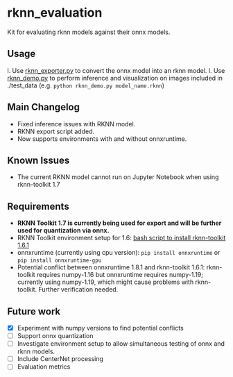 # rknn_evaluation

Kit for evaluating rknn models against their onnx models.

## Usage

l. Use [rknn_exporter.py]("./utils/rknn_exporter.py") to convert the onnx model into an rknn model.
l. Use [rknn_demo.py]("./rknn_demo.py") to perform inference and visualization on images included in ./test_data (e.g. `python rknn_demo.py model_name.rknn`)


## Main Changelog

- Fixed inference issues with RKNN model.
- RKNN export script added.
- Now supports environments with and without onnxruntime.


## Known Issues

- The current RKNN model cannot run on Jupyter Notebook when using rknn-toolkit 1.7


## Requirements

- **RKNN Toolkit 1.7 is currently being used for export and will be further used for quantization via onnx.**
- RKNN Toolkit environment setup for 1.6: [bash script to install rknn-toolkit 1.6.1]("./setup/rknn_setup.sh")
- onnxruntime (currently using cpu version): `pip install onnxruntime` or `pip install onnxruntime-gpu`
- Potential conflict between onnxruntime 1.8.1 and rknn-toolkit 1.6.1: rknn-toolkit requires numpy-1.16 but onnxruntime requires numpy-1.19; currently using numpy-1.19, which might cause problems with rknn-toolkit. Further verification  needed.

## Future work

- [X] Experiment with numpy versions to find potential conflicts
- [ ] Support onnx quantization
- [ ] Investigate environment setup to allow simultaneous testing of onnx and rknn models.
- [ ] Include CenterNet processing
- [ ] Evaluation metrics
